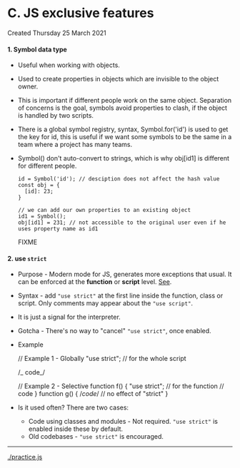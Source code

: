 # C. JS exclusive features
Created Thursday 25 March 2021

#### 1. Symbol data type
- Useful when working with objects.
- Used to create properties in objects which are invisible to the object owner.
- This is important if different people work on the same object. Separation of concerns is the goal, symbols avoid properties to clash, if the object is handled by two scripts.
- There is a global symbol registry, syntax, Symbol.for('id') is used to get the key for id, this is useful if we want some symbols to be the same in a team where a project has many teams.
- Symbol() don't auto-convert to strings, which is why obj[id1] is different for different people.

      id = Symbol('id'); // desciption does not affect the hash value
      const obj = {
      	[id]: 23;
      }

      // we can add our own properties to an existing object
      id1 = Symbol();
      obj[id1] = 231; // not accessible to the original user even if he uses property name as id1

  FIXME

#### 2. use `strict`
- Purpose - Modern mode for JS, generates more exceptions that usual. It can be enforced at the **function** or **script** level. [See](https://johnresig.com/blog/ecmascript-5-strict-mode-json-and-more/).
- Syntax - add `"use strict"` at the first line inside the function, class or script. Only comments may appear about the `"use script"`.
- It is just a signal for the interpreter.
- Gotcha - There's no way to "cancel" `"use strict"`, once enabled.
- Example

  // Example 1 - Globally
  "use strict"; // for the whole script

  /_ code_/

  // Example 2 - Selective
  function f()
  {
  "use strict"; // for the function
  // code
  }
  function g()
  {
  /_code_/ // no effect of "strict"
  }

- Is it used often? There are two cases:
  - Code using classes and modules - Not required. `"use strict"` is enabled inside these by default.
  - Old codebases - `"use strict"` is encouraged.

---

[./practice.js](practice.js)
